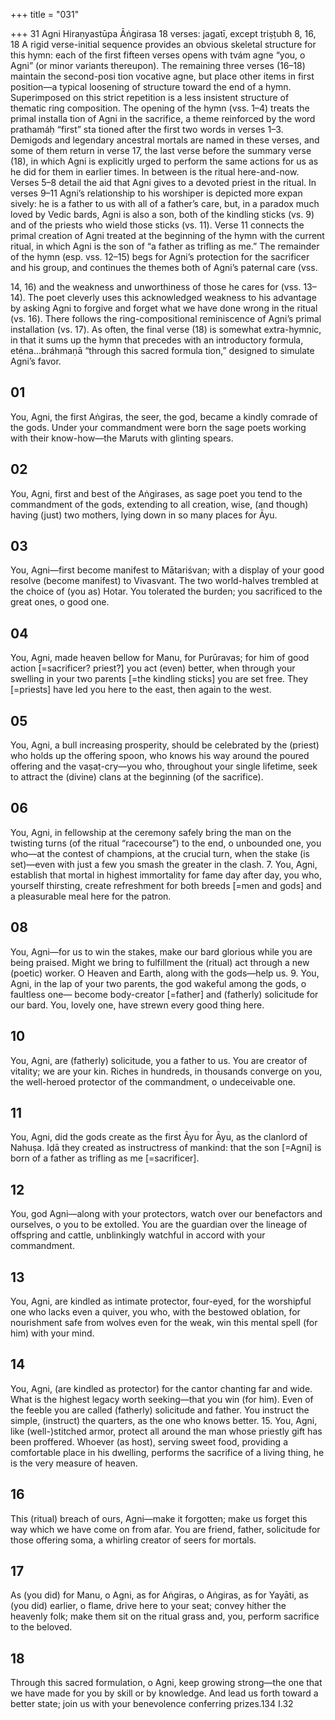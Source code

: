 +++
title = "031"

+++
31
Agni
Hiraṇyastūpa Āṅgirasa
18 verses: jagatī, except triṣṭubh 8, 16, 18
A rigid verse-initial sequence provides an obvious skeletal structure for this  hymn: each of the first fifteen verses opens with tvám agne “you, o Agni” (or minor  variants thereupon). The remaining three verses (16–18) maintain the second-posi tion vocative agne, but place other items in first position—a typical loosening of  structure toward the end of a hymn.
Superimposed on this strict repetition is a less insistent structure of thematic  ring composition. The opening of the hymn (vss. 1–4) treats the primal installa tion of Agni in the sacrifice, a theme reinforced by the word prathamáḥ “first” sta tioned after the first two words in verses 1–3. Demigods and legendary ancestral  mortals are named in these verses, and some of them return in verse 17, the last  verse before the summary verse (18), in which Agni is explicitly urged to perform  the same actions for us as he did for them in earlier times. In between is the ritual  here-and-now. Verses 5–8 detail the aid that Agni gives to a devoted priest in the  ritual. In verses 9–11 Agni’s relationship to his worshiper is depicted more expan sively: he is a father to us with all of a father’s care, but, in a paradox much loved  by Vedic bards, Agni is also a son, both of the kindling sticks (vs. 9) and of the  priests who wield those sticks (vs. 11). Verse 11 connects the primal creation of Agni  treated at the beginning of the hymn with the current ritual, in which Agni is the son  of “a father as trifling as me.”
The remainder of the hymn (esp. vss. 12–15) begs for Agni’s protection for the  sacrificer and his group, and continues the themes both of Agni’s paternal care (vss.

14, 16) and the weakness and unworthiness of those he cares for (vss. 13–14). The  poet cleverly uses this acknowledged weakness to his advantage by asking Agni to  forgive and forget what we have done wrong in the ritual (vs. 16). There follows the  ring-compositional reminiscence of Agni’s primal installation (vs. 17). As often, the  final verse (18) is somewhat extra-hymnic, in that it sums up the hymn that precedes  with an introductory formula, eténa...bráhmaṇā “through this sacred formula
tion,” designed to simulate Agni’s favor.
## 01
You, Agni, the first Aṅgiras, the seer, the god, became a kindly comrade  of the gods.
Under your commandment were born the sage poets working with their  know-how—the Maruts with glinting spears.
## 02
You, Agni, first and best of the Aṅgirases, as sage poet you tend to the  commandment of the gods,
extending to all creation, wise, (and though) having (just) two mothers,  lying down in so many places for Āyu.
## 03
You, Agni—first become manifest to Mātariśvan; with a display of your  good resolve (become manifest) to Vivasvant.
The two world-halves trembled at the choice of (you as) Hotar. You  tolerated the burden; you sacrificed to the great ones, o good one.
## 04
You, Agni, made heaven bellow for Manu, for Purūravas; for him of  good action [=sacrificer? priest?] you act (even) better,
when through your swelling in your two parents [=the kindling sticks]  you are set free. They [=priests] have led you here to the east, then
again to the west.
## 05
You, Agni, a bull increasing prosperity, should be celebrated by the  (priest) who holds up the offering spoon,
who knows his way around the poured offering and the vaṣaṭ-cry—you  who, throughout your single lifetime, seek to attract the (divine) clans  at the beginning (of the sacrifice).
## 06
You, Agni, in fellowship at the ceremony safely bring the man
on the twisting turns (of the ritual “racecourse”) to the end, o
unbounded one,
you who—at the contest of champions, at the crucial turn, when the  stake (is set)—even with just a few you smash the greater in the clash. 7. You, Agni, establish that mortal in highest immortality for fame day  after day,
you who, yourself thirsting, create refreshment for both breeds [=men  and gods] and a pleasurable meal here for the patron.
## 08
You, Agni—for us to win the stakes, make our bard glorious while you  are being praised.
Might we bring to fulfillment the (ritual) act through a new (poetic)  worker. O Heaven and Earth, along with the gods—help us. 9. You, Agni, in the lap of your two parents, the god wakeful among the  gods, o faultless one—
become body-creator [=father] and (fatherly) solicitude for our bard.  You, lovely one, have strewn every good thing here.
## 10
You, Agni, are (fatherly) solicitude, you a father to us. You are creator  of vitality; we are your kin.
Riches in hundreds, in thousands converge on you, the well-heroed
protector of the commandment, o undeceivable one.
## 11
You, Agni, did the gods create as the first Āyu for Āyu, as the clanlord  of Nahuṣa.
Iḍā they created as instructress of mankind: that the son [=Agni] is
born of a father as trifling as me [=sacrificer].
## 12
You, god Agni—along with your protectors, watch over our benefactors  and ourselves, o you to be extolled.
You are the guardian over the lineage of offspring and cattle,
unblinkingly watchful in accord with your commandment.
## 13
You, Agni, are kindled as intimate protector, four-eyed, for the
worshipful one who lacks even a quiver,
you who, with the bestowed oblation, for nourishment safe from wolves  even for the weak, win this mental spell (for him) with your mind.
## 14
You, Agni, (are kindled as protector) for the cantor chanting far  and wide. What is the highest legacy worth seeking—that you win
(for him).
Even of the feeble you are called (fatherly) solicitude and father. You
instruct the simple, (instruct) the quarters, as the one who knows better. 15. You, Agni, like (well-)stitched armor, protect all around the man whose  priestly gift has been proffered.
Whoever (as host), serving sweet food, providing a comfortable place  in his dwelling, performs the sacrifice of a living thing, he is the very  measure of heaven.
## 16
This (ritual) breach of ours, Agni—make it forgotten; make us forget  this way which we have come on from afar.
You are friend, father, solicitude for those offering soma, a whirling  creator of seers for mortals.
## 17
As (you did) for Manu, o Agni, as for Aṅgiras, o Aṅgiras, as for Yayāti,  as (you did) earlier, o flame,
drive here to your seat; convey hither the heavenly folk; make them sit  on the ritual grass and, you, perform sacrifice to the beloved.
## 18
Through this sacred formulation, o Agni, keep growing strong—the one  that we have made for you by skill or by knowledge.
And lead us forth toward a better state; join us with your benevolence  conferring prizes.134 I.32